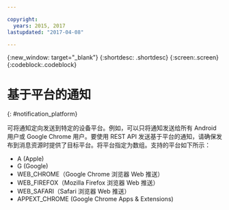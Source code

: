 ```yaml
---

copyright:
  years: 2015, 2017
lastupdated: "2017-04-08"

---
```

{:new_window: target="_blank"}
{:shortdesc: .shortdesc}
{:screen:.screen}
{:codeblock:.codeblock}

# 基于平台的通知
{: #notification_platform}


可将通知定向发送到特定的设备平台。例如，可以只将通知发送给所有 Android 用户或 Google Chrome 用户。要使用 REST API 发送基于平台的通知，请确保发布到消息资源时提供了目标平台。将平台指定为数组。支持的平台如下所示：

* A (Apple) 
* G (Google)
* WEB_CHROME（Google Chrome 浏览器 Web 推送）
* WEB_FIREFOX（Mozilla Firefox 浏览器 Web 推送）
* WEB_SAFARI（Safari 浏览器 Web 推送）
* APPEXT_CHROME (Google Chrome Apps & Extensions)

